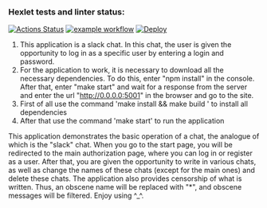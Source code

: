 ### Hexlet tests and linter status:
[![Actions Status](https://github.com/Muhomor-mushroom/frontend-project-12/actions/workflows/hexlet-check.yml/badge.svg)](https://github.com/Muhomor-mushroom/frontend-project-12/actions)
[![example workflow](https://github.com/Muhomor-mushroom/frontend-project-12/actions/workflows/test.yml/badge.svg)](https://github.com/Muhomor-mushroom/frontend-project-12/actions)
[![Deploy](https://frontend-project-12-mkig.onrender.com)](https://frontend-project-12-mkig.onrender.com)

1) This application is a slack chat. In this chat, the user is given the opportunity to log in as a specific user by entering a login and password.
2) For the application to work, it is necessary to download all the necessary dependencies. To do this, enter "npm install" in the console. After that, enter "make start" and wait for a response from the server and enter the url "http://0.0.0.0:5001" in the browser and go to the site.
3) First of all use the command 'make install && make build ' to install all dependencies
4) After that use the command 'make start' to run the application

This application demonstrates the basic operation of a chat, the analogue of which is the "slack" chat. When you go to the start page, you will be redirected to the main authorization page, where you can log in or register as a user. After that, you are given the opportunity to write in various chats, as well as change the names of these chats (except for the main ones) and delete these chats. The application also provides censorship of what is written. Thus, an obscene name will be replaced with "*", and obscene messages will be filtered. Enjoy using ^_^.